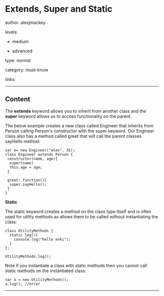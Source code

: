 # Extends, Super and Static
author: alexjmackey

levels:

  - medium

  - advanced

type: normal

category: must-know

links:

---
## Content

The **extends** keyword allows you to inherit from another class and the **super** keyword allows us to access functionality on the parent.

The below example creates a new class called Engineer that inherits from Person calling Person's constructor with the super keyword. Our Engineer class also has a method called greet that will call the parent classes sayHello method:

```
var e= new Engineer("alex", 35);
class Engineer extends Person {
 constructor(name, age){
  super(name)
  this.age = age;
 }

 greet: function(){
  super.sayHello();
 }
}
```

**Static**

The static keyword creates a method on the class type itself and is often used for utility methods as allows them to be called without instantiating the class:

```
class UtilityMethods {
  static log(){
 	console.log("hello enki");
  }
};

UtilityMethods.log();
```

Note if you instantiate a class with static methods then you cannot call static methods on the instantiated class:

```
var a = new UtilityMethods();
a.log(); //error
```

---